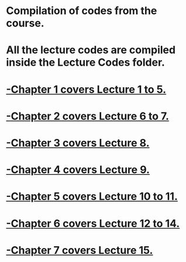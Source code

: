 # Compilation of codes from the course.
# All the lecture codes are compiled inside the Lecture Codes folder.

  # [-Chapter 1 covers Lecture 1 to 5.](https://github.com/sdogjh/BSU-UKEB-HCCL4-HW/tree/main/Chapter%201%20-%20Intro%20to%20C%2B%2B)
  
  # [-Chapter 2 covers Lecture 6 to 7.](https://github.com/sdogjh/BSU-UKEB-HCCL4-HW/tree/main/Chapter%202%20-%20Operators%20%26%20IF-ELSE)
  
  # [-Chapter 3 covers Lecture 8.](https://github.com/sdogjh/BSU-UKEB-HCCL4-HW/tree/main/Chapter%203%20-%20Switch%20Statements/Lecture%208%20Exercises)
  
  # [-Chapter 4 covers Lecture 9.](https://github.com/sdogjh/BSU-UKEB-HCCL4-HW/tree/main/Chapter%204%20-%20Starting%20Out%20With%20Loops)
  
  # [-Chapter 5 covers Lecture 10 to 11.](https://github.com/sdogjh/BSU-UKEB-HCCL4-HW/tree/main/Chapter%205%20-%20The%20For%20Loop)
  
  # [-Chapter 6 covers Lecture 12 to 14.](https://github.com/sdogjh/BSU-UKEB-HCCL4-HW/tree/main/Chapter%206%20-%20Arrays)
  
  # [-Chapter 7 covers Lecture 15.](https://github.com/sdogjh/BSU-UKEB-HCCL4-HW/tree/main/Chapter%207%20-%20Functions)


